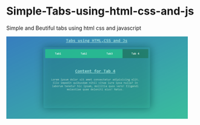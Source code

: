 # Simple-Tabs-using-html-css-and-js
Simple and Beutiful tabs using html css and javascript

<img src="./tabs.PNG" width="95%" />
